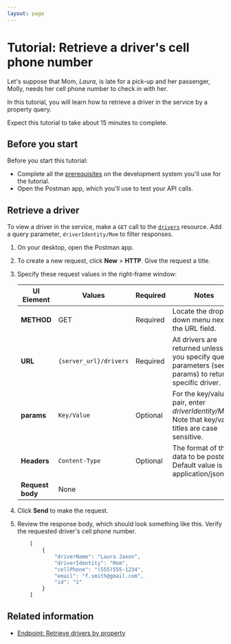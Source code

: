 ```yaml
---
layout: page
---
```


# Tutorial: Retrieve a driver's cell phone number

Let's suppose that Mom, *Laura*, is late for a pick-up and her passenger, Molly, needs her cell phone number to check in with her.

In this tutorial, you will learn how to retrieve a driver in the service by a property query.

Expect this tutorial to take about 15 minutes to complete.

## Before you start

Before you start this tutorial:

* Complete all the [prerequisites](../overview/prereqs.md) on the development system you'll use for the tutorial.
* Open the Postman app, which you'll use to test your API calls.

## Retrieve a driver

To view a driver in the service, make a `GET` call to the [`drivers`](../reference/drivers) resource. Add a query parameter, `driverIdentity/Mom` to filter responses.

1. On your desktop, open the Postman app.
1. To create a new request, click **New** > **HTTP**. Give the request a title.
1. Specify these request values in the right-frame window:

    | UI Element | Values | Required | Notes |
    | -------------- | ------ | ------------ |------------ |
    | **METHOD** | GET | Required | Locate the drop-down menu next to the URL field. |
    | **URL** | `{server_url}/drivers` | Required |All drivers are returned unless you specify query parameters (see params) to return a specific driver. |
    |**params** | `Key/Value` | Optional | For the key/value pair, enter *driverIdentity/Mom*. Note that key/value titles are case sensitive.  |
    |**Headers** | `Content-Type` | Optional | The format of the data to be posted. Default value is application/json. |
    |**Request body** | None |  |  |

1. Click **Send** to make the request.
1. Review the response body, which should look something like this. Verify the requested driver's cell phone number.

    ```js
        [
            {
                "driverName": "Laura Jaxon",
                "driverIdentity": "Mom",
                "cellPhone": "(555)555-1234",
                "email": "f.smith@gmail.com",
                "id": "1"
            }
        ]
    ```

## Related information

* [Endpoint: Retrieve drivers by property](../reference/drivers-get-driver-by-property.md)
